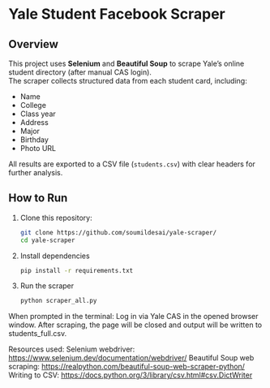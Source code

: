 # Yale Student Facebook Scraper

## Overview
This project uses **Selenium** and **Beautiful Soup** to scrape Yale’s online student directory (after manual CAS login).  
The scraper collects structured data from each student card, including:

- Name  
- College  
- Class year  
- Address  
- Major  
- Birthday  
- Photo URL  

All results are exported to a CSV file (`students.csv`) with clear headers for further analysis.


## How to Run

1. Clone this repository:
   ```bash
   git clone https://github.com/soumildesai/yale-scraper/
   cd yale-scraper
   
2. Install dependencies
   ```bash
   pip install -r requirements.txt

4. Run the scraper
   ```bash
   python scraper_all.py

When prompted in the terminal:
Log in via Yale CAS in the opened browser window.
After scraping, the page will be closed and output will be written to students_full.csv.


Resources used:
Selenium webdriver: https://www.selenium.dev/documentation/webdriver/
Beautiful Soup web scraping: https://realpython.com/beautiful-soup-web-scraper-python/
Writing to CSV: https://docs.python.org/3/library/csv.html#csv.DictWriter
